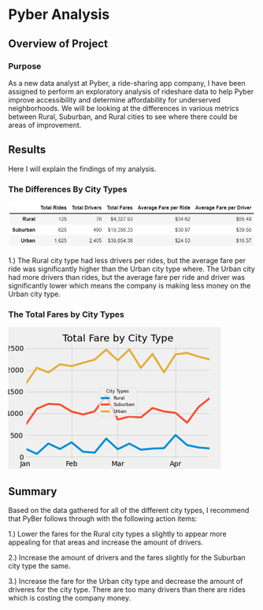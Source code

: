 # Pyber Analysis

## Overview of Project
### Purpose
As a new data analyst at Pyber, a ride-sharing app company, I have been assigned to perform an exploratory analysis of rideshare data to help Pyber improve accessibility and determine affordability for underserved neighborhoods. We will be looking at the differences in various metrics between Rural, Suburban, and Rural cities to see where there could be areas of improvement.

## Results
Here I will explain the findings of my analysis.

### The Differences By City Types
![This is an image](https://github.com/TracyKien/PyBer_Analysis/blob/main/Analysis/Fig9.PNG?raw=true)

1.) The Rural city type had less drivers per rides, but the average fare per ride was significantly higher than the Urban city type where. The Urban city had more drivers than rides, but the average fare per ride and driver was significantly lower which means the company is making less money on the Urban city type. 


### The Total Fares by City Types
![This is an image](https://github.com/TracyKien/PyBer_Analysis/blob/main/Analysis/Fig8.png?raw=true)

## Summary
Based on the data gathered for all of the different city types, I recommend that PyBer follows through with the following action items:

1.) Lower the fares for the Rural city types a slightly to appear more appealing for that areas and increase the amount of drivers.

2.) Increase the amount of drivers and the fares slightly for the Suburban city type the same. 

3.) Increase the fare for the Urban city type and decrease the amount of driveres for the city type. There are too many drivers than there are rides which is costing the company money. 
